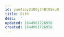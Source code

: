 ```yaml
---
id: yue4ioy210Oj348t0SeuR
title: Sith
desc: ''
updated: 1644961726956
created: 1644961726956
---
```


